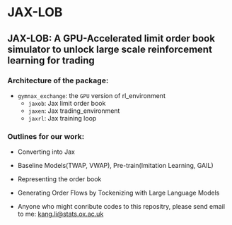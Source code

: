 # JAX-LOB

## JAX-LOB: A GPU-Accelerated limit order book simulator to unlock large scale reinforcement learning for trading

### Architecture of the package:
* `gymnax_exchange`: the `GPU` version of rl_environment
  * `jaxob`: Jax limit order book
  * `jaxen`: Jax trading_environment
  * `jaxrl`: Jax training loop

### Outlines for our work:
* Converting into Jax
* Baseline Models(TWAP, VWAP), Pre-train(Imitation Learning, GAIL)
* Representing the order book
* Generating Order Flows by Tockenizing with Large Language Models


* Anyone who might conribute codes to this repositry, please send email to me: kang.li@stats.ox.ac.uk 
